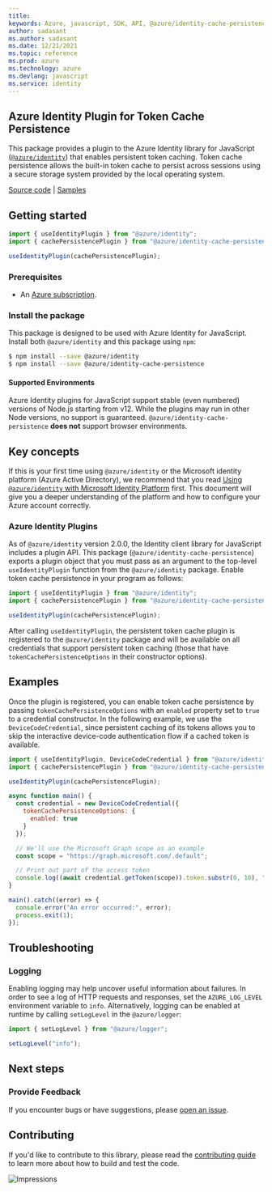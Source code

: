 ```yaml
---
title: 
keywords: Azure, javascript, SDK, API, @azure/identity-cache-persistence, identity
author: sadasant
ms.author: sadasant
ms.date: 12/21/2021
ms.topic: reference
ms.prod: azure
ms.technology: azure
ms.devlang: javascript
ms.service: identity
---
```

## Azure Identity Plugin for Token Cache Persistence

This package provides a plugin to the Azure Identity library for JavaScript ([`@azure/identity`](https://npmjs.com/package/@azure/identity)) that enables persistent token caching. Token cache persistence allows the built-in token cache to persist across sessions using a secure storage system provided by the local operating system.

[Source code](https://github.com/Azure/azure-sdk-for-js/tree/main/sdk/identity/identity-cache-persistence) | [Samples](https://github.com/Azure/azure-sdk-for-js/blob/main/sdk/identity/identity-cache-persistence/samples-dev)

## Getting started

```javascript
import { useIdentityPlugin } from "@azure/identity";
import { cachePersistencePlugin } from "@azure/identity-cache-persistence";

useIdentityPlugin(cachePersistencePlugin);
```

### Prerequisites

- An [Azure subscription](https://azure.microsoft.com/free/).

### Install the package

This package is designed to be used with Azure Identity for JavaScript. Install both `@azure/identity` and this package using `npm`:

```sh
$ npm install --save @azure/identity
$ npm install --save @azure/identity-cache-persistence
```

#### Supported Environments

Azure Identity plugins for JavaScript support stable (even numbered) versions of Node.js starting from v12. While the plugins may run in other Node versions, no support is guaranteed. `@azure/identity-cache-persistence` **does not** support browser environments.

## Key concepts

If this is your first time using `@azure/identity` or the Microsoft identity platform (Azure Active Directory), we recommend that you read [Using `@azure/identity` with Microsoft Identity Platform](https://github.com/Azure/azure-sdk-for-js/blob/main/documentation/using-azure-identity.md) first. This document will give you a deeper understanding of the platform and how to configure your Azure account correctly.

### Azure Identity Plugins

As of `@azure/identity` version 2.0.0, the Identity client library for JavaScript includes a plugin API. This package (`@azure/identity-cache-persistence`) exports a plugin object that you must pass as an argument to the top-level `useIdentityPlugin` function from the `@azure/identity` package. Enable token cache persistence in your program as follows:

```javascript
import { useIdentityPlugin } from "@azure/identity";
import { cachePersistencePlugin } from "@azure/identity-cache-persistence";

useIdentityPlugin(cachePersistencePlugin);
```

After calling `useIdentityPlugin`, the persistent token cache plugin is registered to the `@azure/identity` package and will be available on all credentials that support persistent token caching (those that have `tokenCachePersistenceOptions` in their constructor options).

## Examples

Once the plugin is registered, you can enable token cache persistence by passing `tokenCachePersistenceOptions` with an `enabled` property set to `true` to a credential constructor. In the following example, we use the `DeviceCodeCredential`, since persistent caching of its tokens allows you to skip the interactive device-code authentication flow if a cached token is available.

```javascript
import { useIdentityPlugin, DeviceCodeCredential } from "@azure/identity";
import { cachePersistencePlugin } from "@azure/identity-cache-persistence";

useIdentityPlugin(cachePersistencePlugin);

async function main() {
  const credential = new DeviceCodeCredential({
    tokenCachePersistenceOptions: {
      enabled: true
    }
  });

  // We'll use the Microsoft Graph scope as an example
  const scope = "https://graph.microsoft.com/.default";

  // Print out part of the access token
  console.log((await credential.getToken(scope)).token.substr(0, 10), "...");
}

main().catch((error) => {
  console.error("An error occurred:", error);
  process.exit(1);
});
```

## Troubleshooting

### Logging

Enabling logging may help uncover useful information about failures. In order to see a log of HTTP requests and responses, set the `AZURE_LOG_LEVEL` environment variable to `info`. Alternatively, logging can be enabled at runtime by calling `setLogLevel` in the `@azure/logger`:

```javascript
import { setLogLevel } from "@azure/logger";

setLogLevel("info");
```

## Next steps

### Provide Feedback

If you encounter bugs or have suggestions, please [open an issue](https://github.com/Azure/azure-sdk-for-js/issues).

## Contributing

If you'd like to contribute to this library, please read the [contributing guide](https://github.com/Azure/azure-sdk-for-js/blob/main/CONTRIBUTING.md) to learn more about how to build and test the code.

![Impressions](https://azure-sdk-impressions.azurewebsites.net/api/impressions/azure-sdk-for-js%2Fsdk%2Fidentity%2Fidentity%2FREADME.png)


